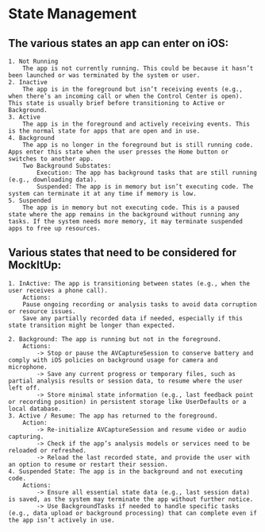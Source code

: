 #  State Management

## The various states an app can enter on iOS:

    1. Not Running
        The app is not currently running. This could be because it hasn’t been launched or was terminated by the system or user.
    2. Inactive
        The app is in the foreground but isn’t receiving events (e.g., when there’s an incoming call or when the Control Center is open). This state is usually brief before transitioning to Active or Background.
    3. Active
        The app is in the foreground and actively receiving events. This is the normal state for apps that are open and in use.
    4. Background
        The app is no longer in the foreground but is still running code. Apps enter this state when the user presses the Home button or switches to another app.
        Two Background Substates:
            Execution: The app has background tasks that are still running (e.g., downloading data).
            Suspended: The app is in memory but isn’t executing code. The system can terminate it at any time if memory is low.
    5. Suspended
        The app is in memory but not executing code. This is a paused state where the app remains in the background without running any tasks. If the system needs more memory, it may terminate suspended apps to free up resources.
        

## Various states that need to be considered for MockItUp:

    1. InActive: The app is transitioning between states (e.g., when the user receives a phone call).
        Actions:
        Pause ongoing recording or analysis tasks to avoid data corruption or resource issues.
        Save any partially recorded data if needed, especially if this state transition might be longer than expected.

    2. Background: The app is running but not in the foreground.
        Actions:
            -> Stop or pause the AVCaptureSession to conserve battery and comply with iOS policies on background usage for camera and microphone.
            -> Save any current progress or temporary files, such as partial analysis results or session data, to resume where the user left off.
            -> Store minimal state information (e.g., last feedback point or recording position) in persistent storage like UserDefaults or a local database.
    3. Active / Resume: The app has returned to the foreground.
        Action: 
            -> Re-initialize AVCaptureSession and resume video or audio capturing.
            -> Check if the app’s analysis models or services need to be reloaded or refreshed.
            -> Reload the last recorded state, and provide the user with an option to resume or restart their session.
    4. Suspended State: The app is in the background and not executing code.
        Actions:
            -> Ensure all essential state data (e.g., last session data) is saved, as the system may terminate the app without further notice.
            -> Use BackgroundTasks if needed to handle specific tasks (e.g., data upload or background processing) that can complete even if the app isn’t actively in use.

